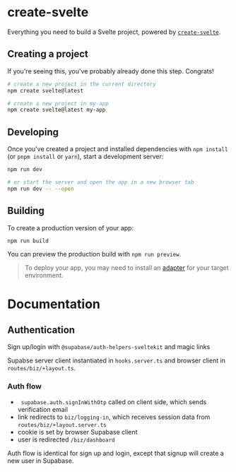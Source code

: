 # create-svelte

Everything you need to build a Svelte project, powered by [`create-svelte`](https://github.com/sveltejs/kit/tree/master/packages/create-svelte).

## Creating a project

If you're seeing this, you've probably already done this step. Congrats!

```bash
# create a new project in the current directory
npm create svelte@latest

# create a new project in my-app
npm create svelte@latest my-app
```

## Developing

Once you've created a project and installed dependencies with `npm install` (or `pnpm install` or `yarn`), start a development server:

```bash
npm run dev

# or start the server and open the app in a new browser tab
npm run dev -- --open
```

## Building

To create a production version of your app:

```bash
npm run build
```

You can preview the production build with `npm run preview`.

> To deploy your app, you may need to install an [adapter](https://kit.svelte.dev/docs/adapters) for your target environment.

# Documentation

## Authentication

Sign up/login with `@supabase/auth-helpers-sveltekit` and magic links

Supabse server client instantiated in `hooks.server.ts` and browser client in `routes/biz/+layout.ts`.

### Auth flow

- ` supabase.auth.signInWithOtp` called on client side, which sends verification email
- link redirects to `biz/logging-in`, which receives session data from `routes/biz/+layout.server.ts`
- cookie is set by browser Supabase client
- user is redirected `/biz/dashboard`

Auth flow is identical for sign up and login, except that signup will create a new user in Supabase.
